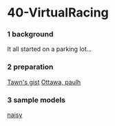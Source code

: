 # 40-VirtualRacing

### 1 background

It all started on a parking lot...


### 2 preparation

[Tawn's gist](https://gist.github.com/tawnkramer/6d244090cb8f2af1bc9f6d1ebc0377b1)
[Ottawa, paulh](https://github.com/Ottawa-Autonomous-Vehicle-Group/Virtual-Hack-And-Race-Workshop)


### 3 sample models
[naisy](https://drive.google.com/file/d/1CwBHI4Ms1wphSNg2xyUn7fdYAkepYQSU/view)
